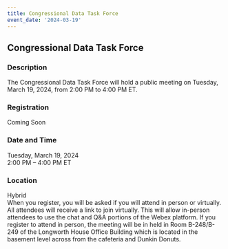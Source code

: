 ```yaml
---
title: Congressional Data Task Force  
event_date: '2024-03-19'
---
```


## Congressional Data Task Force  

### Description  
The Congressional Data Task Force will hold a public meeting on Tuesday, March 19, 2024, from 2:00 PM to 4:00 PM ET. 
  
### Registration  
Coming Soon   
  
### Date and Time  
Tuesday, March 19, 2024  
2:00 PM – 4:00 PM ET  

### Location  
Hybrid  
When you register, you will be asked if you will attend in person or virtually. All attendees will receive a link to join virtually. This will allow in-person attendees to use the chat and Q&A portions of the Webex platform. If you register to attend in person, the meeting will be in held in Room B-248/B-249 of the Longworth House Office Building which is located in the basement level across from the cafeteria and Dunkin Donuts.  

 


